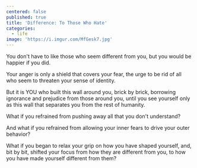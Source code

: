 ```yaml
---
centered: false
published: true
title: 'Difference: To Those Who Hate'
categories:
  - life
image: 'https://i.imgur.com/MfGesk7.jpg'
---
```

You don't have to like
those who seem different from you,
but you would be happier
if you did.

Your anger is only a shield
that covers your fear,
the urge to be rid of
all who seem to threaten
your sense of identity.

But it is YOU
who built this wall around you,
brick by brick,
borrowing ignorance and prejudice
from those around you,
until you see yourself only
as this wall that separates you
from the rest of humanity.

What if you refrained
from pushing away
all that you don't understand?

And what if you refrained
from allowing your inner fears
to drive your outer behavior?

What if you began to relax your grip
on how you have shaped yourself,
and, bit by bit, shifted your focus
from how they are different from you,
to how you have made yourself
different from them?
